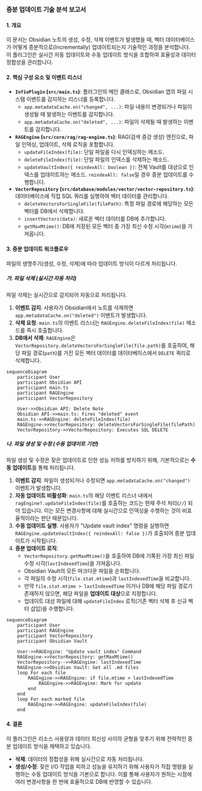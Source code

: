 ### 증분 업데이트 기술 분석 보고서

#### 1. 개요

이 문서는 Obsidian 노트의 생성, 수정, 삭제 이벤트가 발생했을 때, 벡터 데이터베이스가 어떻게 증분적으로(Incrementally) 업데이트되는지 기술적인 과정을 분석합니다. 이 플러그인은 실시간 자동 업데이트와 수동 업데이트 방식을 조합하여 효율성과 데이터 정합성을 관리합니다.

#### 2. 핵심 구성 요소 및 이벤트 리스너

*   **`InfioPlugin` (`src/main.ts`)**: 플러그인의 메인 클래스로, Obsidian 앱의 파일 시스템 이벤트를 감지하는 리스너를 등록합니다.
    *   `app.metadataCache.on("changed", ...)`: 파일 내용이 변경되거나 파일이 생성될 때 발생하는 이벤트를 감지합니다.
    *   `app.metadataCache.on("deleted", ...)`: 파일이 삭제될 때 발생하는 이벤트를 감지합니다.
*   **`RAGEngine` (`src/core/rag/rag-engine.ts`)**: RAG(검색 증강 생성) 엔진으로, 파일 인덱싱, 업데이트, 삭제 로직을 포함합니다.
    *   `updateFileIndex(file)`: 단일 파일을 다시 인덱싱하는 메소드.
    *   `deleteFileIndex(file)`: 단일 파일의 인덱스를 삭제하는 메소드.
    *   `updateVaultIndex({ reindexAll: boolean })`: 전체 Vault를 대상으로 인덱스를 업데이트하는 메소드. `reindexAll: false`일 경우 증분 업데이트를 수행합니다.
*   **`VectorRepository` (`src/database/modules/vector/vector-repository.ts`)**: 데이터베이스에 직접 SQL 쿼리를 실행하여 벡터 데이터를 관리합니다.
    *   `deleteVectorsForSingleFile(filePath)`: 특정 파일 경로에 해당하는 모든 벡터를 DB에서 삭제합니다.
    *   `insertVectors(data)`: 새로운 벡터 데이터를 DB에 추가합니다.
    *   `getMaxMtime()`: DB에 저장된 모든 벡터 중 가장 최신 수정 시각(`mtime`)을 가져옵니다.

#### 3. 증분 업데이트 워크플로우

파일의 생명주기(생성, 수정, 삭제)에 따라 업데이트 방식이 다르게 처리됩니다.

##### 가. 파일 삭제 (실시간 자동 처리)

파일 삭제는 실시간으로 감지되어 자동으로 처리됩니다.

1.  **이벤트 감지**: 사용자가 Obsidian에서 노트를 삭제하면 `app.metadataCache.on("deleted")` 이벤트가 발생합니다.
2.  **삭제 요청**: `main.ts`의 이벤트 리스너는 `RAGEngine.deleteFileIndex(file)` 메소드를 즉시 호출합니다.
3.  **DB에서 삭제**: `RAGEngine`은 `VectorRepository.deleteVectorsForSingleFile(file.path)`를 호출하여, 해당 파일 경로(`path`)를 가진 모든 벡터 데이터를 데이터베이스에서 `DELETE` 쿼리로 삭제합니다.

```mermaid
sequenceDiagram
    participant User
    participant Obsidian API
    participant main.ts
    participant RAGEngine
    participant VectorRepository

    User->>Obsidian API: Delete Note
    Obsidian API->>main.ts: Fires "deleted" event
    main.ts->>RAGEngine: deleteFileIndex(file)
    RAGEngine->>VectorRepository: deleteVectorsForSingleFile(filePath)
    VectorRepository->>VectorRepository: Executes SQL DELETE
```

##### 나. 파일 생성 및 수정 (수동 업데이트 기반)

파일 생성 및 수정은 잦은 업데이트로 인한 성능 저하를 방지하기 위해, 기본적으로는 **수동 업데이트**를 통해 처리됩니다.

1.  **이벤트 감지**: 파일이 생성되거나 수정되면 `app.metadataCache.on("changed")` 이벤트가 발생합니다.
2.  **자동 업데이트 비활성화**: `main.ts`의 해당 이벤트 리스너 내에서 `ragEngine?.updateFileIndex(file)`를 호출하는 코드는 현재 주석 처리(`//`) 되어 있습니다. 이는 모든 변경사항에 대해 실시간으로 인덱싱을 수행하는 것이 비효율적이라는 판단 때문입니다.
3.  **수동 업데이트 실행**: 사용자가 "Update vault index" 명령을 실행하면 `RAGEngine.updateVaultIndex({ reindexAll: false })`가 호출되어 증분 업데이트가 시작됩니다.
4.  **증분 업데이트 로직**:
    *   `VectorRepository.getMaxMtime()`을 호출하여 DB에 기록된 가장 최신 파일 수정 시각(`lastIndexedTime`)을 가져옵니다.
    *   Obsidian Vault의 모든 마크다운 파일을 순회합니다.
    *   각 파일의 수정 시각(`file.stat.mtime`)과 `lastIndexedTime`을 비교합니다.
    *   만약 `file.stat.mtime > lastIndexedTime` 이거나 DB에 해당 파일 경로가 존재하지 않으면, 해당 파일을 **업데이트 대상**으로 지정합니다.
    *   업데이트 대상 파일에 대해 `updateFileIndex` 로직(기존 벡터 삭제 후 신규 벡터 삽입)을 수행합니다.

```mermaid
sequenceDiagram
    participant User
    participant RAGEngine
    participant VectorRepository
    participant Obsidian Vault

    User->>RAGEngine: "Update vault index" Command
    RAGEngine->>VectorRepository: getMaxMtime()
    VectorRepository-->>RAGEngine: lastIndexedTime
    RAGEngine->>Obsidian Vault: Get all .md files
    loop For each file
        RAGEngine->>RAGEngine: if file.mtime > lastIndexedTime
            RAGEngine->>RAGEngine: Mark for update
        end
    end
    loop For each marked file
        RAGEngine->>RAGEngine: updateFileIndex(file)
    end
```

#### 4. 결론

이 플러그인은 리소스 사용량과 데이터 최신성 사이의 균형을 맞추기 위해 전략적인 증분 업데이트 방식을 채택하고 있습니다.

*   **삭제**: 데이터의 정합성을 위해 실시간으로 자동 처리됩니다.
*   **생성/수정**: 잦은 I/O 작업을 피하고 성능을 유지하기 위해 사용자가 직접 명령을 실행하는 수동 업데이트 방식을 기본으로 합니다. 이를 통해 사용자가 원하는 시점에 여러 변경사항을 한 번에 효율적으로 DB에 반영할 수 있습니다.
